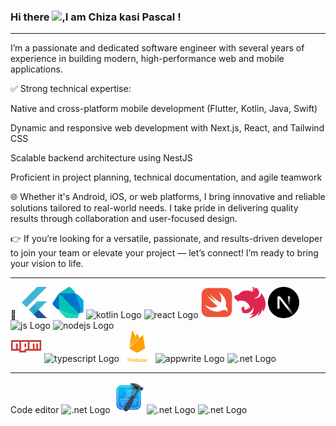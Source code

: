 ### Hi there <img src="https://raw.githubusercontent.com/MartinHeinz/MartinHeinz/master/wave.gif" width="30px">,I am Chiza kasi Pascal !

<hr></hr>
I’m a passionate and dedicated software engineer with several years of experience in building modern, high-performance web and mobile applications.

✅ Strong technical expertise:

Native and cross-platform mobile development (Flutter, Kotlin, Java, Swift)

Dynamic and responsive web development with Next.js, React, and Tailwind CSS

Scalable backend architecture using NestJS

Proficient in project planning, technical documentation, and agile teamwork

🌐 Whether it's Android, iOS, or web platforms, I bring innovative and reliable solutions tailored to real-world needs. I take pride in delivering quality results through collaboration and user-focused design.

👉 If you’re looking for a versatile, passionate, and results-driven developer to join your team or elevate your project — let’s connect! I’m ready to bring your vision to life.
<hr></hr>

🧰 
<img src="https://github.com/devicons/devicon/blob/master/icons/flutter/flutter-original.svg" alt="php Logo" with="50" height="50"/>
<img src="https://github.com/devicons/devicon/blob/master/icons/dart/dart-original.svg" alt="dart Logo" with="50" height="50"/>
<img src="https://cdn.jsdelivr.net/gh/devicons/devicon/icons/kotlin/kotlin-original.svg" alt="kotlin Logo" with="50" height="50"/>
<img src="https://cdn.jsdelivr.net/gh/devicons/devicon/icons/react/react-original.svg" alt="react Logo" with="50" height="50"/> 
<img src="https://github.com/devicons/devicon/blob/master/icons/swift/swift-original.svg" alt="react Logo" with="50" height="50"/> 
<img src="https://github.com/devicons/devicon/blob/master/icons/nestjs/nestjs-original.svg" alt="nest Logo" with="50" height="50"/>
<img src="https://github.com/devicons/devicon/blob/master/icons/nextjs/nextjs-original.svg" alt="nest Logo" with="50" height="50"/>
<img src="https://cdn.jsdelivr.net/gh/devicons/devicon/icons/javascript/javascript-original.svg" alt="js Logo" with="50" height="50" />
<img src="https://cdn.jsdelivr.net/gh/devicons/devicon/icons/nodejs/nodejs-original.svg" alt="nodejs Logo" with="50" height="50" />        
<img src="https://github.com/devicons/devicon/blob/master/icons/npm/npm-original-wordmark.svg" alt="npm Logo" with="50" height="50"/>
<img src="https://cdn.jsdelivr.net/gh/devicons/devicon/icons/typescript/typescript-plain.svg" alt="typescript Logo" with="50" height="50" />
<img src="https://github.com/devicons/devicon/blob/master/icons/firebase/firebase-plain-wordmark.svg" alt="firebase Logo" with="50" height="50"/>
<img src="https://cdn.jsdelivr.net/gh/devicons/devicon/icons/appwrite/appwrite-original.svg" alt="appwrite Logo" with="50" height="50" />
<img src="https://cdn.jsdelivr.net/gh/devicons/devicon/icons/dotnetcore/dotnetcore-original.svg" alt=".net Logo" with="50" height="50" />
 
 ---
 Code editor  <img src="https://cdn.jsdelivr.net/gh/devicons/devicon/icons/vscode/vscode-original.svg"  alt=".net Logo" with="50" height="50" />
<img src="https://github.com/devicons/devicon/blob/master/icons/xcode/xcode-original.svg" alt=".net Logo" with="50" height="50" />
<img src="https://cdn.jsdelivr.net/gh/devicons/devicon/icons/androidstudio/androidstudio-original.svg"  alt=".net Logo" with="50" height="50" />
<img src="https://cdn.jsdelivr.net/gh/devicons/devicon/icons/visualstudio/visualstudio-plain.svg" alt=".net Logo" with="50" height="50" />


 


